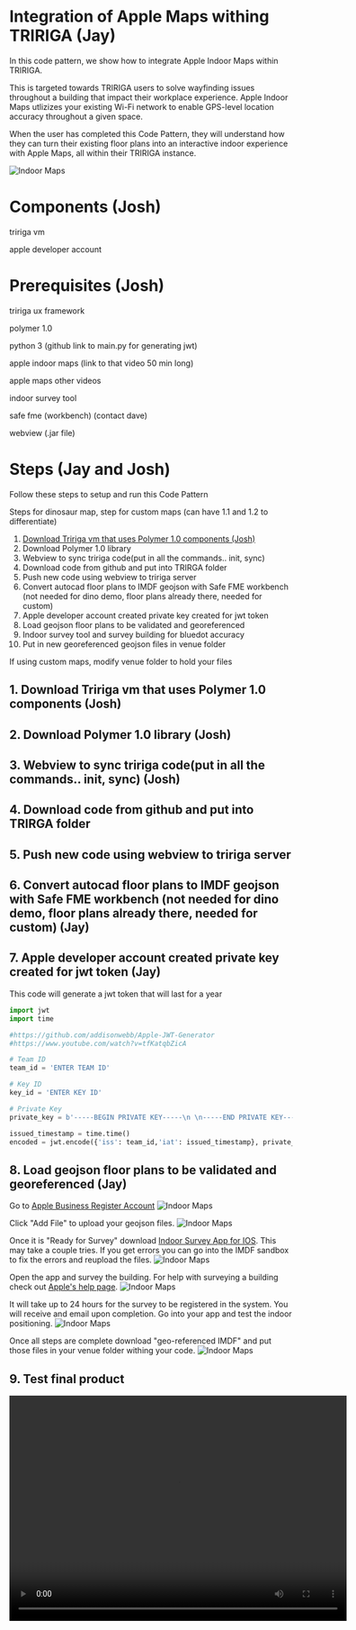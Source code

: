 # Integration of Apple Maps withing TRIRIGA (Jay)

<!--- https://guides.github.com/features/mastering-markdown/ -->

In this code pattern, we show how to integrate Apple Indoor Maps within TRIRIGA.

This is targeted towards TRIRIGA users to solve wayfinding issues throughout a building that impact their workplace experience. Apple Indoor Maps utlizizes your existing Wi-Fi network to enable GPS-level location accuracy throughout a given space.

When the user has completed this Code Pattern, they will understand how they can turn their existing floor plans into an interactive indoor experience with Apple Maps, all within their TRIRIGA instance.

![Indoor Maps](images/Littleton_Floor2_bluedot_close.png)

# Components (Josh)
tririga vm

apple developer account

# Prerequisites (Josh)

tririga ux framework

polymer 1.0

python 3 (github link to main.py for generating jwt)

apple indoor maps (link to that video 50 min long)

apple maps other videos

indoor survey tool

safe fme (workbench) (contact dave)

webview (.jar file)

# Steps (Jay and Josh)

Follow these steps to setup and run this Code Pattern

Steps for dinosaur map, step for custom maps
(can have 1.1 and 1.2 to differentiate)

1. [Download Tririga vm that uses Polymer 1.0 components (Josh)](#1.-Download-Tririga-vm-that-uses-Polymer-1.0-components-(Josh))
1. Download Polymer 1.0 library
1. Webview to sync tririga code(put in all the commands.. init, sync)
1. Download code from github and put into TRIRGA folder
1. Push new code using webview to tririga server
1. Convert autocad floor plans to IMDF geojson with Safe FME workbench (not needed for dino demo, floor plans already there, needed for custom)
1. Apple developer account created private key created for jwt token
1. Load geojson floor plans to be validated and georeferenced
1. Indoor survey tool and survey building for bluedot accuracy
1. Put in new georeferenced geojson files in venue folder

If using custom maps, modify venue folder to hold your files

## 1. Download Tririga vm that uses Polymer 1.0 components (Josh)
## 2. Download Polymer 1.0 library (Josh)
## 3. Webview to sync tririga code(put in all the commands.. init, sync) (Josh)
## 4. Download code from github and put into TRIRGA folder
## 5. Push new code using webview to tririga server
## 6. Convert autocad floor plans to IMDF geojson with Safe FME workbench (not needed for dino demo, floor plans already there, needed for custom) (Jay)
## 7. Apple developer account created private key created for jwt token (Jay)
This code will generate a jwt token that will last for a year
```python
import jwt
import time

#https://github.com/addisonwebb/Apple-JWT-Generator
#https://www.youtube.com/watch?v=tfKatqbZicA

# Team ID
team_id = 'ENTER TEAM ID'

# Key ID
key_id = 'ENTER KEY ID'

# Private Key
private_key = b'-----BEGIN PRIVATE KEY-----\n \n-----END PRIVATE KEY-----'

issued_timestamp = time.time()
encoded = jwt.encode({'iss': team_id,'iat': issued_timestamp}, private_key, algorithm='ES256', headers={'kid': key_id})
```
## 8. Load geojson floor plans to be validated and georeferenced (Jay)

Go to [Apple Business Register Account](https://register.apple.com/business/ui/services)
![Indoor Maps](images/Apple_bus.png)

Click "Add File" to upload your geojson files.
![Indoor Maps](images/upload_file.png)

Once it is "Ready for Survey" download [Indoor Survey App for IOS](https://apps.apple.com/us/app/indoor-survey/id994269367). This may take a couple tries. If you get errors you can go into the IMDF sandbox to fix the errors and reupload the files.
![Indoor Maps](images/indoor_survey_app.png)

Open the app and survey the building. For help with surveying a building check out [Apple's help page](https://help.apple.com/indoorsurvey/).
![Indoor Maps](images/iphone_survey.png)

It will take up to 24 hours for the survey to be registered in the system. You will receive and email upon completion. Go into your app and test the indoor positioning. 
![Indoor Maps](images/indoor_test.png)

Once all steps are complete download "geo-referenced IMDF" and put those files in your venue folder withing your code.
![Indoor Maps](images/download_IMDF.png)

## 9. Test final product
<video width="600" height="400" controls>
  <source src="images/bluedot_tririga.mov">
</video>








